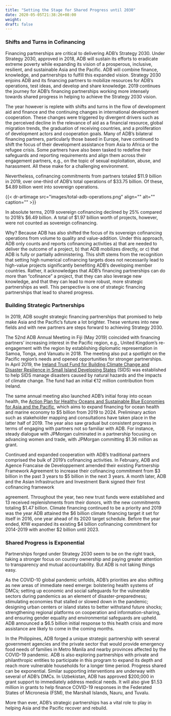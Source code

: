 ```yaml
---
title: "Setting the Stage for Shared Progress until 2030"
date: 2020-05-05T21:38:26+08:00
weight: 
draft: false
---
```


### Shifts and Turns in Cofinancing

Financing partnerships are critical to delivering ADB’s Strategy 2030. Under Strategy 2030, approved in 2018, ADB will sustain its efforts to eradicate extreme poverty while expanding its vision of a prosperous, inclusive, resilient, and sustainable Asia and the Pacific. ADB will combine finance, knowledge, and partnerships to fulfill this expanded vision. Strategy 2030 enjoins ADB and its financing partners to mobilize resources for ADB’s operations, test ideas, and develop and share knowledge. 2019 continues the journey for ADB’s financing partnerships working more intensely towards shared progress in helping to achieve the Strategy 2030 vision.

The year however is replete with shifts and turns in the flow of development aid and finance and the continuing changes in international development cooperation. These changes were triggered by divergent drivers such as the perceived decline in the relevance of aid as a financial resource, global migration trends, the graduation of receiving countries, and a proliferation of development actors and cooperation goals. Many of ADB’s bilateral financing partners, particularly those based in Europe, have continued to shift the focus of their development assistance from Asia to Africa or the refugee crisis. Some partners have also been tasked to redefine their safeguards and reporting requirements and align them across their engagement partners, e.g., on the topic of sexual exploitation, abuse, and harassment. All these make for a challenging environment.

Nevertheless, cofinancing commitments from partners totaled $11.9 billion in 2019, over one-third of ADB’s total operations of $33.75 billion. Of these, $4.89 billion went into sovereign operations.

{{< dr-artimage src="images/total-adb-operations.png" align="" alt="" caption="" >}}

In absolute terms, 2019 sovereign cofinancing declined by 25% compared to 2018’s $6.49 billion. A total of $1.97 billion worth of projects, however, were not counted as sovereign cofinancing.

Why? Because ADB has also shifted the focus of its sovereign cofinancing operations from volume to quality and value-addition. Under this approach, ADB only counts and reports cofinancing activities a) that are needed to deliver the outcome of a project, b) that ADB mobilizes directly, or c) that ADB is fully or partially administering. This shift stems from the recognition that setting high numerical cofinancing targets does not necessarily lead to high-value projects significantly benefiting ADB’s developing member countries. Rather, it acknowledges that ADB’s financing partnerships can do more than “cofinance” a project, that they can also leverage new knowledge, and that they can lead to more robust, more strategic partnerships as well. This perspective is one of strategic financing partnerships that lead to shared progress.

### Building Strategic Partnerships

In 2019, ADB sought strategic financing partnerships that promised to help make Asia and the Pacific’s future a lot brighter. These ventures into new fields and with new partners are steps forward to achieving Strategy 2030.

The 52nd ADB Annual Meeting in Fiji (May 2019) coincided with financing partners’ increasing interest in the Pacific region, e.g., United Kingdom’s re-engagement with the region by establishing diplomatic representation in Samoa, Tonga, and Vanuatu in 2018. The meeting also put a spotlight on the Pacific region’s needs and opened opportunities for stronger partnerships. In April 2019, the [Ireland Trust Fund for Building Climate Change and Disaster Resilience in Small Island Developing States](https://www.adb.org/site/funds/funds/ireland-trust-fund-climate-change-disaster-resilience-sids) (SIDS) was established to help SIDS manage disasters caused by natural hazards and the impacts of climate change. The fund had an initial €12 million contribution from Ireland.

The same annual meeting also launched ADB’s initial foray into ocean health, the [Action Plan for Healthy Oceans and Sustainable Blue Economies for Asia and the Pacific](https://www.adb.org/site/funds/funds/ireland-trust-fund-climate-change-disaster-resilience-sids), which aims to expand financing for ocean health and marine economy to $5 billion from 2019 to 2024. Preliminary action such as stakeholder mapping and consultations have taken place in the latter half of 2019. The year also saw gradual but consistent progress in terms of engaging with partners not so familiar with ADB. For instance, steady dialogue with JPMorgan culminated in a partnership focusing on advancing women and trade, with JPMorgan committing $1.36 million as grant.

Continued and expanded cooperation with ADB’s traditional partners comprised the bulk of 2019’s cofinancing activities. In February, ADB and Agence Francaise de Developpement amended their existing Partnership Framework Agreement to increase their cofinancing commitment from $3 billion in the past 3 years to $5 billion in the next 3 years. A month later, ADB and the Asian Infrastructure and Investment Bank signed their first cofinancing framework

agreement. Throughout the year, two new trust funds were established and 13 received replenishments from their donors, with the new commitments totaling $1.47 billion. Climate financing continued to be a priority and 2019 was the year ADB attained the $6 billion climate financing target it set for itself in 2016, one year ahead of its 2020 target schedule. Before the year ended, KfW expanded its existing $4 billion cofinancing commitment for 2014-2019 with another $2 billion until 2023.

### Shared Progress is Exponential

Partnerships forged under Strategy 2030 seem to be on the right track, taking a stronger focus on country ownership and paying greater attention to transparency and mutual accountability. But ADB is not taking things easy.

As the COVID-10 global pandemic unfolds, ADB’s priorities are also shifting as new areas of immediate need emerge: bolstering health systems of DMCs; setting up economic and social safeguards for the vulnerable sectors during pandemics as an element of disaster-preparedness; stimulating economies that stalled or slowed down in the pandemic; designing urban centers or island states to better withstand future shocks; strengthening regional platforms on cooperation and information-sharing, and ensuring gender equality and environmental safeguards are upheld. ADB announced a $6.5 billion initial response to this health crisis and more assistance are likely to come in the coming months.

In the Philippines, ADB forged a unique strategic partnership with several government agencies and the private sector that would provide emergency food needs of families in Metro Manila and nearby provinces affected by the COVID-19 pandemic. ADB is also exploring partnerships with private and philanthropic entities to participate in this program to expand its depth and reach more vulnerable households for a longer time period. Progress shared can be exponential. Similar supporting interventions are underway with several of ADB’s DMCs. In Uzbekistan, ADB has approved $200,000 in grant support to immediately address medical needs. It will also give $1.53 million in grants to help finance COVID-19 responses in the Federated States of Micronesia (FSM), the Marshall Islands, Nauru, and Tuvalu.

More than ever, ADB’s strategic partnerships has a vital role to play in helping Asia and the Pacific recover and rebuild.